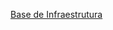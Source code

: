 [Base de Infraestrutura](https://www.digitalocean.com/community/tutorials/how-to-serve-flask-applications-with-gunicorn-and-nginx-on-ubuntu-20-04)